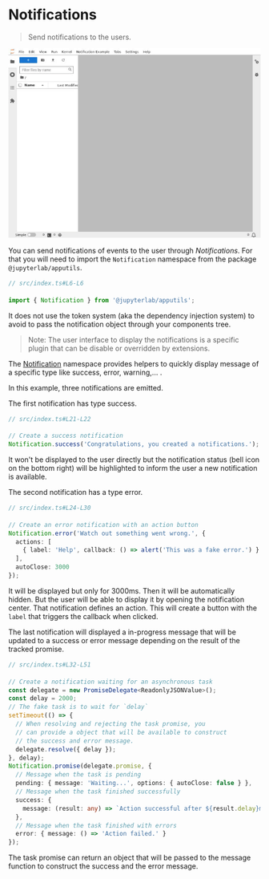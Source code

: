 # Notifications

> Send notifications to the users.

![notifications](./preview.gif)

You can send notifications of events to the user through _Notifications_. For that you will need to import the `Notification` namespace from the package `@jupyterlab/apputils`.

```ts
// src/index.ts#L6-L6

import { Notification } from '@jupyterlab/apputils';
```

It does not use the token system (aka the dependency injection system) to avoid to pass the notification object through your components tree.

> Note: The user interface to display the notifications is a specific plugin 
> that can be disable or overridden by extensions.

The [Notification]() namespace provides helpers to quickly display message
of a specific type like success, error, warning,... .

In this example, three notifications are emitted.

The first notification has type success. 

```ts
// src/index.ts#L21-L22

// Create a success notification
Notification.success('Congratulations, you created a notifications.');
```

It won't be displayed to the user
directly but the notification status (bell icon on the bottom right) will
be highlighted to inform the user a new notification is available.

The second notification has a type error.

```ts
// src/index.ts#L24-L30

// Create an error notification with an action button
Notification.error('Watch out something went wrong.', {
  actions: [
    { label: 'Help', callback: () => alert('This was a fake error.') }
  ],
  autoClose: 3000
});
```

It will be displayed but only
for 3000ms. Then it will be automatically hidden. But the user will be able
to display it by opening the notification center.
That notification defines an action. This will create a button
with the `label` that triggers the callback when clicked.

The last notification will displayed a in-progress message that
will be updated to a success or error message depending on the
result of the tracked promise.

```ts
// src/index.ts#L32-L51

// Create a notification waiting for an asynchronous task
const delegate = new PromiseDelegate<ReadonlyJSONValue>();
const delay = 2000;
// The fake task is to wait for `delay`
setTimeout(() => {
  // When resolving and rejecting the task promise, you
  // can provide a object that will be available to construct
  // the success and error message.
  delegate.resolve({ delay });
}, delay);
Notification.promise(delegate.promise, {
  // Message when the task is pending
  pending: { message: 'Waiting...', options: { autoClose: false } },
  // Message when the task finished successfully
  success: {
    message: (result: any) => `Action successful after ${result.delay}ms.`
  },
  // Message when the task finished with errors
  error: { message: () => 'Action failed.' }
});
```

The task promise can return an object that will be passed to the message
function to construct the success and the error message.
